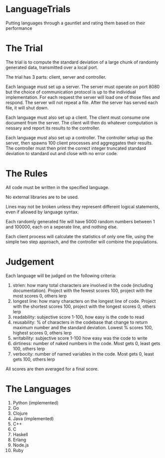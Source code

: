 LanguageTrials
==============

Putting languages through a gauntlet and rating them based on their performance


The Trial
=========

The trial is to compute the standard deviation of a large chunk of randomly generated data, transmitted over a local port.

The trial has 3 parts: client, server and controller.

Each language must set up a server.  The server must operate on port 8080 but the choice of communication protocol is up to the individual implementation.  For each request the server will load one of those files and respond.  The server will not repeat a file.  After the server has served each file, it will shut down.

Each language must also set up a client.  The client must consume one document from the server.  The client will then do whatever computation is nessary and report its results to the controller.

Each language must also set up a controller.  The controller setup up the server, then spawns 100 client processes and aggreggates their results.  The controller must then print the correct integer truncated standard deviation to standard out and close with no error code.


The Rules
=========

All code must be written in the specified language.

No external libraries are to be used.

Lines may not be broken unless they represent different logical statements, even if allowed by language syntax.

Each randomly generated file will have 5000 random numbers between 1 and 100000, each on a seperate line, and nothing else.

Each client process will calculate the statistics of only one file, using the simple two step approach, and the controller will combine the populations.


Judgement
=========

Each language will be judged on the following criteria:

1.  strlen: how many total characters are involved in the code (including documentation).  Project with the fewest scores 100, project with the most scores 0, others lerp
2.  longest line: how many characters on the longest line of code.  Project with the shortest scores 100, project with the longest scores 0, others lerp
3.  readability: subjective score 1-100, how easy is the code to read
4.  reusability: % of characters in the codebase that change to return maximum number and the standard deviation.  Lowest % scores 100, highest scores 0, others lerp
5.  writability: subjective score 1-100 how easy was the code to write
6.  dirtiness: number of naked numbers in the code.  Most gets 0, least gets 100, others lerp
7.  verbocity: number of named variables in the code.  Most gets 0, least gets 100, others lerp

All scores are then averaged for a final score.


The Languages
=============

1.  Python (implemented)
2.  Go
3.  Clojure
4.  Java (implemented)
5.  C++
6.  C
7.  Haskell
8.  Erlang
9.  Node.js
10.  Ruby
